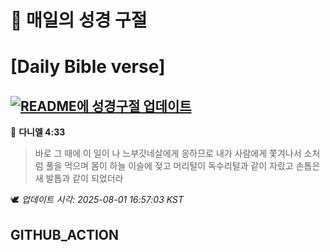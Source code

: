 # 🙏 매일의 성경 구절
# [Daily Bible verse]
## [![README에 성경구절 업데이트](https://github.com/DONGSUKA/first_test/actions/workflows/update-readme-bible.yml/badge.svg)](https://github.com/DONGSUKA/first_test/actions/workflows/update-readme-bible.yml)
<!-- START_BIBLE_VERSE -->
📖 **다니엘 4:33**
> 바로 그 때에 이 일이 나 느부갓네살에게 응하므로 내가 사람에게 쫓겨나서 소처럼 풀을 먹으며 몸이 하늘 이슬에 젖고 머리털이 독수리털과 같이 자랐고 손톱은 새 발톱과 같이 되었더라

🕊️ _업데이트 시각: 2025-08-01 16:57:03 KST_
  <!-- END_BIBLE_VERSE -->
## GITHUB_ACTION
